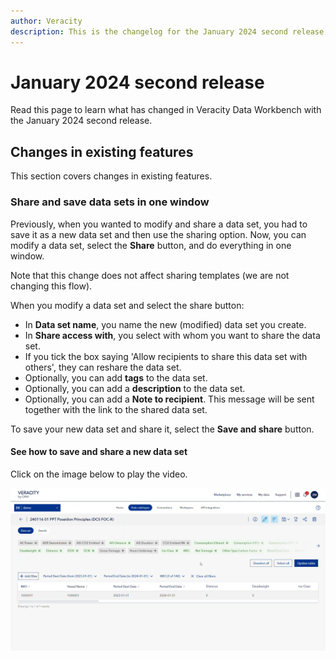 ```yaml
---
author: Veracity
description: This is the changelog for the January 2024 second release of Data Workbench.
---
```


# January 2024 second release

Read this page to learn what has changed in Veracity Data Workbench with the January 2024 second release.

## Changes in existing features
This section covers changes in existing features.

### Share and save data sets in one window
Previously, when you wanted to modify and share a data set, you had to save it as a new data set and then use the sharing option. Now, you can modify a data set, select the **Share** button, and do everything in one window. 

Note that this change does not affect sharing templates (we are not changing this flow). 

When you modify a data set and select the share button:
* In **Data set name**, you name the new (modified) data set you create.
* In **Share access with**, you select with whom you want to share the data set.
* If you tick the box saying 'Allow recipients to share this data set with others', they can reshare the data set.
* Optionally, you can add **tags** to the data set.
* Optionally, you can add a **description** to the data set.
* Optionally, you can add a **Note to recipient**. This message will be sent together with the link to the shared data set.

To save your new data set and share it, select the **Save and share** button.

#### See how to save and share a new data set
Click on the image below to play the video.

[![Watch the video](assets/saveshare.png)](https://veracitycdnprod.blob.core.windows.net/developer/veracitystatic/dataworkbench/save%20and%20share%20dataset.mp4)